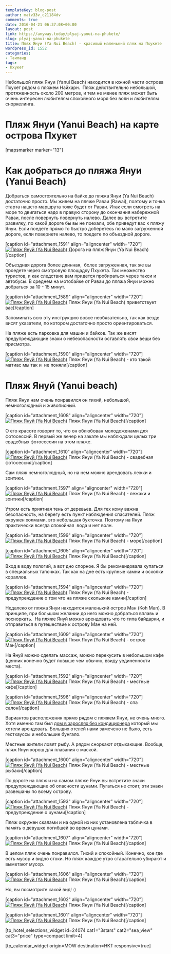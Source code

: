 ```yaml
---
templateKey: blog-post
author: matv33v_c21184dv
comments: true
date: 2016-04-21 06:37:08+00:00
layout: post
link: https://anyway.today/plyaj-yanui-na-phukete/
slug: plyaj-yanui-na-phukete
title: Пляж Януи (Ya Nui Beach) - красивый маленький пляж на Пхукете
wordpress_id: 1552
categories:
- Таиланд
tags:
- Пхукет
---
```


Небольшой пляж Януи (Yanui Beach) находится в южной части острова Пхукет рядом с пляжем Найхарн.  Пляж действительно небольшой, протяженность около 200 метров, и тем не менее пляж может быть очень интересен любителям спокойного моря без волн и любителям сноркелинга.




<!-- more -->





# Пляж Януи (Yanui Beach) на карте острова Пхукет


[mapsmarker marker="13"]


# Как добраться до пляжа Януи (Yanui Beach)




Добраться самостоятельно на байке до пляжа Януи (Ya Nui Beach) достаточно просто. Мы живем на пляже Раваи (Rawai), поэтому и точка старта нашего маршрута тоже будет от Раваи. Итак если смотреть на море то двигаться надо в правую сторону до окончания набережной Раваи, после повернуть повернуть налево. Далее вы встретите развилку, по какой дороге бы вы не поехали, обе приведут вас к пляжу Януи. Если поедете прямо то быстро доберетесь по мало загруженной дороге, если повернете налево, то поедете по объездной дороге.




[caption id="attachment_1591" align="aligncenter" width="720"][![Пляж Януй (Ya Nui Beach)](https://anyway.today/wp-content/uploads/2016/04/IMG_1689.jpg)](https://anyway.today/wp-content/uploads/2016/04/IMG_1689.jpg) Дорога на пляж Януи (Ya Nui Beach)[/caption]


Объездная дорога более длинная,  более загруженная, так же вы проедете через смотровую площадку Пхукета. Так множество туристов, и как следствие вам придется пробираться через такси и автобусы. В среднем на мотобайке от Раваи до пляжа Януи можно добраться за 10 - 15 минут.




[caption id="attachment_1589" align="aligncenter" width="720"][![Пляж Януй (Ya Nui Beach)](https://anyway.today/wp-content/uploads/2016/04/IMG_1682.jpg)](https://anyway.today/wp-content/uploads/2016/04/IMG_1682.jpg) Пляж Януи (Ya Nui Beach) приветствует вас[/caption]


Запоминать всю эту инструкцию вовсе необязательно, так как везде висят указатели, по котором достаточно просто ориентироваться.




На пляже есть парковка для машин и байков. Так же висят предупреждающие знаки о небезопасности оставлять свои вещи без присмотра.




[caption id="attachment_1590" align="aligncenter" width="720"][![Пляж Януй (Ya Nui Beach)](https://anyway.today/wp-content/uploads/2016/04/IMG_16851.jpg)](https://anyway.today/wp-content/uploads/2016/04/IMG_16851.jpg) Пляж Януи (Ya Nui Beach) - кто такой матиас мы так и  не поняли[/caption]




# Пляж Януй (Yanui beach)




Пляж Януи нам очень понравился он тихий, небольшой, немноголюдный и живописный.




[caption id="attachment_1608" align="aligncenter" width="720"][![Пляж Януй (Ya Nui Beach)](https://anyway.today/wp-content/uploads/2016/04/IMG_1717.jpg)](https://anyway.today/wp-content/uploads/2016/04/IMG_1717.jpg) Пляж Януи (Ya Nui Beach)[/caption]


О его красоте говорит то, что он облюбован молодоженами для фотосессий. В первый же вечер на закате мы наблюдали целых три свадебных фотосессии на этом пляже.




[caption id="attachment_1610" align="aligncenter" width="720"][![Пляж Януй (Ya Nui Beach)](https://anyway.today/wp-content/uploads/2016/04/IMG_20160416_183100.jpg)](https://anyway.today/wp-content/uploads/2016/04/IMG_20160416_183100.jpg) Пляж Януи (Ya Nui Beach) - свадебная фотосессия[/caption]


Сам пляж немноголюдный, но на нем можно арендовать лежки и зонтики.




[caption id="attachment_1597" align="aligncenter" width="720"][![Пляж Януй (Ya Nui Beach)](https://anyway.today/wp-content/uploads/2016/04/IMG_1698.jpg)](https://anyway.today/wp-content/uploads/2016/04/IMG_1698.jpg) Пляж Януи (Ya Nui Beach) - лежаки и зонтики[/caption]


Утром есть приятная тень от деревьев. Для тех кому важна безопасность, на берегу есть пункт наблюдения спасателей. Пляж окружен холмами, это небольшая бухточка. Поэтому на Януи практически всегда спокойная  вода и нет волн.




[caption id="attachment_1599" align="aligncenter" width="720"][![Пляж Януй (Ya Nui Beach)](https://anyway.today/wp-content/uploads/2016/04/IMG_1701.jpg)](https://anyway.today/wp-content/uploads/2016/04/IMG_1701.jpg) Пляж Януи (Ya Nui Beach) - море[/caption]

[caption id="attachment_1605" align="aligncenter" width="720"][![Пляж Януй (Ya Nui Beach)](https://anyway.today/wp-content/uploads/2016/04/IMG_1709.jpg)](https://anyway.today/wp-content/uploads/2016/04/IMG_1709.jpg) Пляж Януи (Ya Nui Beach)[/caption]


Вход в воду пологий, а вот дно спорное. Я бы рекомендовала купаться в специальных тапочках. Так как на дне есть крупные камни и осколки кораллов.




[caption id="attachment_1594" align="aligncenter" width="720"][![Пляж Януй (Ya Nui Beach)](https://anyway.today/wp-content/uploads/2016/04/IMG_1695.jpg)](https://anyway.today/wp-content/uploads/2016/04/IMG_1695.jpg) Пляж Януи (Ya Nui Beach) - предупреждение о том что на пляже скользкие камни[/caption]


Недалеко от пляжа Януи находится маленький остров Ман (Koh Man). В принципе, при большом желании до него можно добраться вплавь и посноркать.  На пляже Януй можно арендовать что то типа байдарки, и отправиться в путешествие к острову Ман на ней.




[caption id="attachment_1609" align="aligncenter" width="720"][![Пляж Януй (Ya Nui Beach)](https://anyway.today/wp-content/uploads/2016/04/IMG_1718.jpg)](https://anyway.today/wp-content/uploads/2016/04/IMG_1718.jpg) Пляж Януи (Ya Nui Beach) - остров Ман[/caption]


На Януй можно сделать массаж, можно перекусить в небольшом кафе (ценник конечно будет повыше чем обычно, ввиду уединенности места).




[caption id="attachment_1592" align="aligncenter" width="720"][![Пляж Януй (Ya Nui Beach)](https://anyway.today/wp-content/uploads/2016/04/IMG_1690.jpg)](https://anyway.today/wp-content/uploads/2016/04/IMG_1690.jpg) Пляж Януи (Ya Nui Beach) - местные кафе[/caption]

[caption id="attachment_1596" align="aligncenter" width="720"][![Пляж Януй (Ya Nui Beach)](https://anyway.today/wp-content/uploads/2016/04/IMG_1697.jpg)](https://anyway.today/wp-content/uploads/2016/04/IMG_1697.jpg) Пляж Януи (Ya Nui Beach) - спа салон[/caption]


Вариантов расположения прямо рядом с пляжем Януи, не очень много. Хотя именно там был [дом в зарослях без кондиционера](https://anyway.today/samostoyatelnii-poisk-i-arendanedorogogo-jiliya-na-phukete/) который мы хотели арендовать. Больших отелей нами замечено не было, есть гестхауссы и небольшие бунгало.




Местные жители ловят рыбу. А рядом сноркают отдыхающие. Вообще, пляж Януи хорош для плавания с маской.




[caption id="attachment_1600" align="aligncenter" width="720"][![Пляж Януй (Ya Nui Beach)](https://anyway.today/wp-content/uploads/2016/04/IMG_1703.jpg)](https://anyway.today/wp-content/uploads/2016/04/IMG_1703.jpg) Пляж Януи (Ya Nui Beach) - местные рыбаки[/caption]


По дороге на пляж и на самом пляже Януи вы встретите знаки предупреждающие об опасности цунами. Пугаться не стоит, эти знаки развешаны по всему острову.




[caption id="attachment_1593" align="aligncenter" width="720"][![Пляж Януй (Ya Nui Beach)](https://anyway.today/wp-content/uploads/2016/04/IMG_1692.jpg)](https://anyway.today/wp-content/uploads/2016/04/IMG_1692.jpg) Пляж Януи (Ya Nui Beach) - предупреждение о цунами[/caption]


Пляж окружен скалами и на одной из них установлена табличка в память о девушке погибшей во время цунами.




[caption id="attachment_1607" align="aligncenter" width="720"][![Пляж Януй (Ya Nui Beach)](https://anyway.today/wp-content/uploads/2016/04/IMG_1711.jpg)](https://anyway.today/wp-content/uploads/2016/04/IMG_1711.jpg) Пляж Януи (Ya Nui Beach)[/caption]


В целом пляж очень понравился. Тихий и спокойный. Конечно, кое где есть мусор и видно стоки. Но пляж каждое утро старательно убирают и выметают мусор.




[caption id="attachment_1606" align="aligncenter" width="720"][![Пляж Януй (Ya Nui Beach)](https://anyway.today/wp-content/uploads/2016/04/IMG_1710.jpg)](https://anyway.today/wp-content/uploads/2016/04/IMG_1710.jpg) Пляж Януи (Ya Nui Beach)[/caption]


Но, вы посмотрите какой вид! :)




[caption id="attachment_1602" align="aligncenter" width="720"][![Пляж Януй (Ya Nui Beach)](https://anyway.today/wp-content/uploads/2016/04/IMG_1706.jpg)](https://anyway.today/wp-content/uploads/2016/04/IMG_1706.jpg) Пляж Януи (Ya Nui Beach)[/caption]

[caption id="attachment_1601" align="aligncenter" width="720"][![Пляж Януй (Ya Nui Beach)](https://anyway.today/wp-content/uploads/2016/04/IMG_1705.jpg)](https://anyway.today/wp-content/uploads/2016/04/IMG_1705.jpg) Пляж Януи (Ya Nui Beach)[/caption]


[tp_hotel_selections_widget id=24074 cat1="3stars" cat2="sea_view" cat3="price" type=compact limit=4]




[tp_calendar_widget origin=MOW destination=HKT responsive=true]
